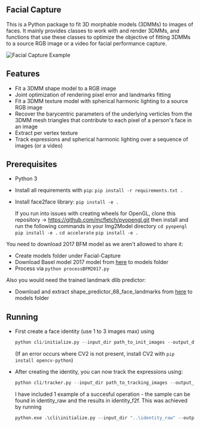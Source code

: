 ## Facial Capture
This is a Python package to fit 3D morphable models (3DMMs) to images of
faces. It mainly provides classes to work with and render 3DMMs, and
functions that use these classes to optimize the objective of fitting
3DMMs to a source RGB image or a video for facial performance capture.

![Facial Capture Example](data/facial_capture.gif)

## Features
-   Fit a 3DMM shape model to a RGB image
-   Joint optimization of rendering pixel error and landmarks fitting
-   Fit a 3DMM texture model with spherical harmonic lighting to a
    source RGB image
-   Recover the barycentric parameters of the underlying verticles from
    the 3DMM mesh triangles that contribute to each pixel of a person's
    face in an image
-   Extract per vertex texture
-   Track expressions and spherical harmonic lighting over a sequence of
    images (or a video)

## Prerequisites
-   Python 3
-   Install all requirements with `pip`:
    `pip install -r requirements.txt .`
-   Install face2face library:
    `pip install -e .`

    If you run into issues with creating wheels for OpenGL, clone this repository -> https://github.com/mcfletch/pyopengl.git
    then install and run the following commands in your Img2Model directory
    `cd pyopengl`
    `pip install -e .`
    `cd accelerate`
    `pip install -e .`

You need to download 2017 BFM model as we aren't allowed to share it:

-   Create models folder under Facial-Capture
-   Download Basel model 2017 model from
    [here](<https://faces.dmi.unibas.ch/bfm/bfm2017.html>) to models
    folder
-   Process via `python processBFM2017.py`

Also you would need the trained landmark dlib predictor:

-   Download and extract shape\_predictor\_68\_face\_landmarks from
    [here](<http://dlib.net/files/shape_predictor_68_face_landmarks.dat.bz2>)
    to models folder

## Running
-   First create a face identity (use 1 to 3 images max) using

    ```python
    python cli/initialize.py --input_dir path_to_init_images --output_dir path_to_save_identity
    ```

    (If an error occurs where CV2 is not present, install CV2 with `pip install opencv-python`)

-   After creating the identity, you can now track the expressions
    using:

    ```python
    python cli/tracker.py --input_dir path_to_tracking_images --output_dir path_to_save_tracking --parameters path_to_save_identity/params.npy
    ```

    I have included 1 example of a succesful operation - the sample can be found in identity_raw and the results in identity_f2f. This was achieved by running

    ```python
    python.exe .\cli\initialize.py --input_dir "..\identity_raw" --output_dir "..\identity_f2f"
    ```
